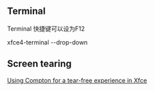 ## Terminal
Terminal 快捷键可以设为F12

xfce4-terminal --drop-down

## Screen tearing

[Using Compton for a tear-free experience in Xfce](https://wiki.manjaro.org/index.php?title=Using_Compton_for_a_tear-free_experience_in_Xfce)
